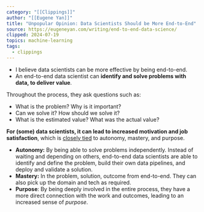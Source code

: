 ```yaml
---
category: "[[Clippings]]"
author: "[[Eugene Yan]]"
title: "Unpopular Opinion: Data Scientists Should be More End-to-End"
source: https://eugeneyan.com/writing/end-to-end-data-science/
clipped: 2024-07-19
topics: machine-learning
tags:
  - clippings
---
```


- I believe data scientists can be more effective by being end-to-end.
- An end-to-end data scientist can **identify and solve problems with data, to deliver value**.

Throughout the process, they ask questions such as:
- What is the problem? Why is it important?
- Can we solve it? How should we solve it?
- What is the estimated value? What was the actual value?

**For (some) data scientists, it can lead to increased motivation and job satisfaction**, which is [closely tied](https://www.clearpointstrategy.com/how-employees-are-motivated-autonomy-mastery-purpose/) to autonomy, mastery, and purpose.

- **Autonomy:** By being able to solve problems independently. Instead of waiting and depending on others, end-to-end data scientists are able to identify and define the problem, build their own data pipelines, and deploy and validate a solution.
- **Mastery:** In the problem, solution, outcome from end-to-end. They can also pick up the domain and tech as required.
- **Purpose**: By being deeply involved in the entire process, they have a more direct connection with the work and outcomes, leading to an increased sense of _purpose_.